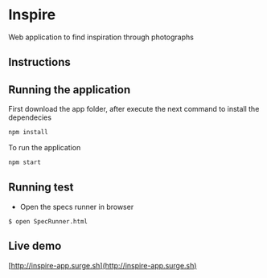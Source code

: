 
# Inspire

Web application to find inspiration through photographs

## Instructions

## Running the application

First download the app folder, after execute the next command to install the dependecies

```sh
npm install
```

To run the application

```sh
npm start
```

## Running test

-   Open the specs runner in browser

````
$ open SpecRunner.html
````

## Live demo

[http://inspire-app.surge.sh](http://inspire-app.surge.sh)